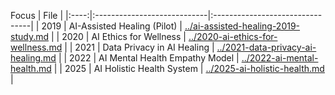  Focus | File |
|:----:|:----------------------------|:--------------------------------|
| 2019 | AI-Assisted Healing (Pilot) | [../ai-assisted-healing-2019-study.md](../ai-assisted-healing-2019-study.md) |
| 2020 | AI Ethics for Wellness | [../2020-ai-ethics-for-wellness.md](../2020-ai-ethics-for-wellness.md) |
| 2021 | Data Privacy in AI Healing | [../2021-data-privacy-ai-healing.md](../2021-data-privacy-ai-healing.md) |
| 2022 | AI Mental Health Empathy Model | [../2022-ai-mental-health.md](../2022-ai-mental-health.md) |
| 2025 | AI Holistic Health System | [../2025-ai-holistic-health.md](../2025-ai-holistic-health.md) |
